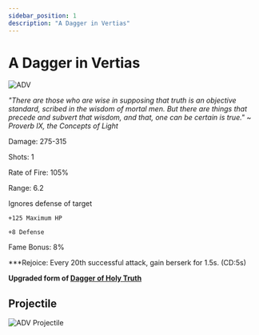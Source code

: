 ```yaml
---
sidebar_position: 1
description: "A Dagger in Vertias"
---
```


# A Dagger in Vertias

![ADV](https://vwiki.valorserver.com/api/item/picture/a%20dagger%20in%20veritas)

<i>"There are those who are wise in supposing that truth is an objective standard, scribed in the wisdom of mortal men. But there are things that precede and subvert that wisdom, and that, one can be certain is true." ~ Proverb IX, the Concepts of Light</i>

Damage: 275-315

Shots: 1

Rate of Fire: 105%

Range: 6.2

Ignores defense of target

    +125 Maximum HP
    
    +8 Defense
        
Fame Bonus: 8%

***Rejoice: Every 20th successful attack, gain berserk for 1.5s. (CD:5s)

**Upgraded form of [Dagger of Holy Truth](https://wiki.valorserver.com/docs/items/weapons/daggers/fabled/dagger_of_holy_truth)**

## Projectile

![ADV Projectile](https://cdn.discordapp.com/attachments/1160376179996496013/1170827261075783812/veritas.gif)
